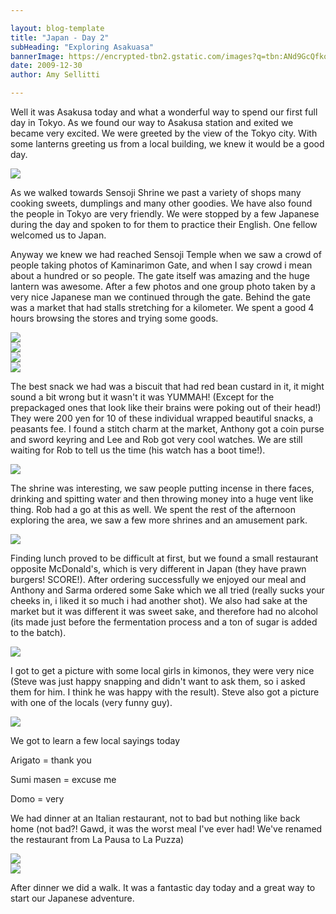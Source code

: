 ```yaml
---

layout: blog-template
title: "Japan - Day 2"
subHeading: "Exploring Asakuasa"
bannerImage: https://encrypted-tbn2.gstatic.com/images?q=tbn:ANd9GcQfkosNw-i8kfLs6q8nnTX8JtVpH12AcGxjPbHlDfEx_kGjx1ru
date: 2009-12-30
author: Amy Sellitti

---
```

Well it was Asakusa today and what a wonderful way to spend our first full day in Tokyo. As we found our way to Asakusa station and exited we became very excited. We were greeted by the view of the Tokyo city. With some lanterns greeting us from a local building, we knew it would be a good day.

<div class="center-image"><img src="https://lh3.googleusercontent.com/g4T761Wp6361VW6u2-ixOEXjoASFc5P7eL5QLA2jDeju-AABir9E81OX_k_RTz5D-nkOpLa-Yrz99VpfqSdL3UW16duMSctAvowAGn3baH5KLi23rhmCrGLocAJNxITpMf8tbw" /></div>

As we walked towards Sensoji Shrine we past a variety of shops many cooking sweets, dumplings and many other goodies. We have also found the people in Tokyo are very friendly. We were stopped by a few Japanese during the day and spoken to for them to practice their English. One fellow welcomed us to Japan.

Anyway we knew we had reached Sensoji Temple when we saw a crowd of people taking photos of Kaminarimon Gate, and when I say crowd i mean about a hundred or so people. The gate itself was amazing and the huge lantern was awesome. After a few photos and one group photo taken by a very nice Japanese man we continued through the gate. Behind the gate was a market that had stalls stretching for a kilometer. We spent a good 4 hours browsing the stores and trying some goods.

<div class="center-image"><img src="https://lh3.googleusercontent.com/Lp5hUP-XL78LrYqRTUDPNsC2MVR0-KIYRc96zzbbo0YWdficRp-TqU4fpJcE1I1JYFq03GMm5ePbzpbbfc298rYkD6NVPpBki_eFVXJVydbyZeBoEOLsxsUI5hUCctTzHXK-Hw" /></div>
<div class="center-image"><img src="https://lh3.googleusercontent.com/RgecHBmFSO1QXHFURj83PIb-PanGUJiZKtEMS59TJYGgIT9t5S8BSyQY3pDZ_MnYxyS2NlZQcdbSWafP6oTY03s9coylu2mGflVF2bvt6qPGEi6izyxBBuGoqWZCMjuomgFEwQ" /></div>
<div class="center-image"><img src="https://lh3.googleusercontent.com/8Ukhz_m0oA7vc3gbpw-8CICgYznDE0ugxP_ewS6jy3jLiXwJ8WRrUljF5orhcKEUc_hviIVB3v19D-rAFRIakWw_Ldy3OS_I8B1EPyf_nD0azXQoyQbmm1Qi7KtlC4K5jawi-g" /></div>
<div class="center-image"><img src="https://lh3.googleusercontent.com/qcVFoBBMLByFSfJAj-9l6BK_wtmH5tGc-i8hvqFwao8PzT4vuo-udlHmlq3Q-nNKPY99QKeNR7_M8Kp6xv5qdGaSTyE4K-bgJY71zC8wvvQrNFS_PLZhGMJ8Yfni_yu4Xoesfw" /></div>

The best snack we had was a biscuit that had red bean custard in it, it might sound a bit wrong but it wasn't it was YUMMAH! (Except for the prepackaged ones that look like their brains were poking out of their head!) They were 200 yen for 10 of these individual wrapped beautiful snacks, a peasants fee. I found a stitch charm at the market, Anthony got a coin purse and sword keyring and Lee and Rob got very cool watches. We are still waiting for Rob to tell us the time (his watch has a boot time!).

<div class="center-image"><img src="https://lh3.googleusercontent.com/nJy8LIh_KkUxVa6jZV_uKGaS_W5cQ2QV7-aYoMKRWpzVC1r0vBTZ8QMRaVXaGTOz7HTnQk5_mGUHDy2NCW4M6xj3QusC9lGK6kvCrBaAC8phiWNi_rvpKVGqNkWenuDe7zOUnA" /></div>

The shrine was interesting, we saw people putting incense in there faces, drinking and spitting water and then throwing money into a huge vent like thing. Rob had a go at this as well. We spent the rest of the afternoon exploring the area, we saw a few more shrines and an amusement park.

<div class="center-image"><img src="https://lh3.googleusercontent.com/XiJnHpfl2IGXd52UapYMhsqcv12C9ItDDDLUdpu96RquyCLr-A_04vivspUdmOgNr_WbvnrvmV_jXydq3S2J4hSePcdzF8Kll6Vbf5imYOD6Mhz7qdOHO7HpuGnKnZMACiknbQ" /></div>

Finding lunch proved to be difficult at first, but we found a small restaurant opposite McDonald's, which is very different in Japan (they have prawn burgers! SCORE!). After ordering successfully we enjoyed our meal and Anthony and Sarma ordered some Sake which we all tried (really sucks your cheeks in, i liked it so much i had another shot). We also had sake at the market but it was different it was sweet sake, and therefore had no alcohol (its made just before the fermentation process and a ton of sugar is added to the batch).
<div class="center-image"><img src="https://lh3.googleusercontent.com/DfOKRu_QtGENbmtBQlU0NBDyQ0VgcvzaKyrVaBzG5cx-0Gn5xfK5mqp_0NQoDuziate8ubMgB-lXT2-gwu2ZfTdDha2ki245K08cJ6NdCrme-W3siV4_uRcPj7XX-YvCUMYx1g" /></div>

I got to get a picture with some local girls in kimonos, they were very nice (Steve was just happy snapping and didn't want to ask them, so i asked them for him. I think he was happy with the result). Steve also got a picture with one of the locals (very funny guy).

<div class="center-image"><img src="https://lh3.googleusercontent.com/IXv2hHvDOffg1XO_hUGhC01M6t06EYo1bjSNLPYnX-QqR-V6LhRVYKBnyaDnwz1gPhOzAKMnSjBZMMtU9ITInRO_bywmgMMRqZKQdH_u0NCkJPgNlY50Cwk13jUatsUuXMMqcw" /></div>

We got to learn a few local sayings today

Arigato = thank you

Sumi masen = excuse me

Domo = very

We had dinner at an Italian restaurant, not to bad but nothing like back home (not bad?! Gawd, it was the worst meal I've ever had! We've renamed the restaurant from La Pausa to La Puzza)

<div class="center-image"><img src="https://lh3.googleusercontent.com/OVB8bBJBBCavLZrzvRhQP1fSGPlf3InUPZVYrj1YJlY7J_42M8D6p_XK9TjRgY_X4kprjFFv6QUOCYudBuwo31M_Z-GKYiz5ykBi4A_70kg_UXFEj65ZVXVL9rj2J0bGf0Usww" /></div>
<div class="center-image"><img src="https://lh3.googleusercontent.com/NzFU7J48XvDB1cOoINt6N4SB7Xfs6wyOhljK5VD0q9zvrONjOk9nit26adHF8AgEYJlCkrU6cxjHE0ycmJXA_VS2kI0PFnDOdbQpPm25j_HliR4_nPCKuI0xnOFpFk9EoCsabw" /></div>

After dinner we did a walk. It was a fantastic day today and a great way to start our Japanese adventure.
